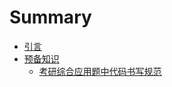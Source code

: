 
# Summary
* [引言](README.md)
* [预备知识](1-预备知识/README.md)
    * [考研综合应用题中代码书写规范](1-预备知识/考研综合应用题中代码书写规范.md)


